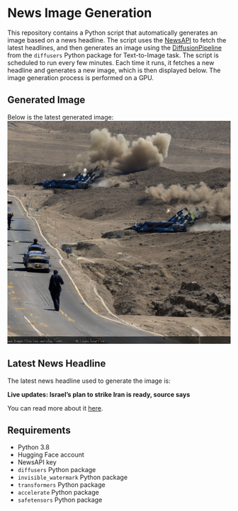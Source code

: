 # News Image Generation
This repository contains a Python script that automatically generates an image based on a news headline. The script uses the [NewsAPI](https://newsapi.org/) to fetch the latest headlines, and then generates an image using the [DiffusionPipeline](https://github.com/huggingface/diffusers) from the `diffusers` Python package for Text-to-Image task.
The script is scheduled to run every few minutes. Each time it runs, it fetches a new headline and generates a new image, which is then displayed below. The image generation process is performed on a GPU.

## Generated Image
Below is the latest generated image:
![Generated Image](image.png)

## Latest News Headline
The latest news headline used to generate the image is:

**Live updates: Israel’s plan to strike Iran is ready, source says**

You can read more about it [here](https://news.google.com/rss/articles/CBMimwFBVV95cUxQcEdydHR3WTBvZi1WS1lzV01hZVhYTkw4TWIydkx0R0tkTWVyaVQ0Ql9OM1lxTHR3YzF3WjJkejVwQmtKLUZPZzBWSU5lMnBUV3RBemhFRGtkMDJGSDBEZkJ6LWN5RElUOUFCVGgtV1l1Ui1zTDAtRmlfRjY2OTN0cTVQZzlZazNaVUUzMXozamJVbk9qbjdLa3RDOA?oc=5).

## Requirements
- Python 3.8
- Hugging Face account
- NewsAPI key
- `diffusers` Python package
- `invisible_watermark` Python package
- `transformers` Python package
- `accelerate` Python package
- `safetensors` Python package
